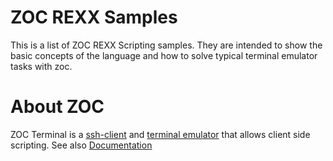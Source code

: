# ZOC REXX Samples
This is a list of ZOC REXX Scripting samples. They are intended to show the basic concepts of the language and how to solve typical terminal emulator tasks with zoc.

 
# About ZOC
ZOC Terminal is a [ssh-client](https://www.ssh-client.com/) and [terminal emulator](https://www.emtec.com/zoc/terminal-emulator.html) that allows client side scripting. See also <a href="https://www.emtec.com/zoc/documents.html" target="_blank">Documentation</a>

